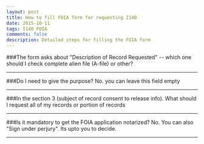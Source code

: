```yaml
---
layout: post
title: How to fill FOIA form for requesting I140
date: 2015-10-11
tags: I140 FOIA
comments: false
description: Detailed steps for filling the FOIA form
---
```

###The form asks about "Description of Record Requested" -- which one should I check complete alien file (A-file) or other?
* * *
###Do I need to give the purpose?
No. you can leave this field empty
* * *
###In the section 3 (subject of record consent to release info). What should I request all of my records or portion of records
* * *
###Is it mandatory to get the FOIA application notarized?
No. You can also "Sign under perjury". Its upto you to decide.
* * *
